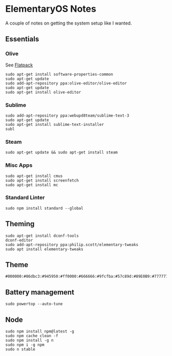 # ElementaryOS Notes

A couple of notes on getting the system setup like I wanted.

## Essentials

### Olive

See [Flatpack](https://flathub.org/apps/details/org.olivevideoeditor.Olive)

```
sudo apt-get install software-properties-common
sudo apt-get update
sudo add-apt-repository ppa:olive-editor/olive-editor
sudo apt-get update
sudo apt-get install olive-editor
```

### Sublime

```
sudo add-apt-repository ppa:webupd8team/sublime-text-3
sudo apt-get update
sudo apt-get install sublime-text-installer
subl
```

### Steam

 ```
 sudo apt-get update && sudo apt-get install steam
 ```

### Misc Apps

```
sudo apt-get install cmus
sudo apt-get install screenfetch
sudo apt-get install mc
```

### Standard Linter

```
sudo npm install standard --global
```

## Theming

```
sudo apt-get install dconf-tools
dconf-editor
sudo add-apt-repository ppa:philip.scott/elementary-tweaks
sudo apt install elementary-tweaks
```

## Theme

```
#000000:#86dbc3:#945950:#ff0000:#666666:#9fcfba:#57c89d:#89E0B9:#777777:#91bda1:#945950:#789689:#a84c47:#e6d3b2:#a4dbcc:#ffffff
```

## Battery management

```
sudo powertop --auto-tune
```

## Node

```
sudo npm install npm@latest -g
sudo npm cache clean -f
sudo npm install -g n
sudo npm i -g npm
sudo n stable
```
